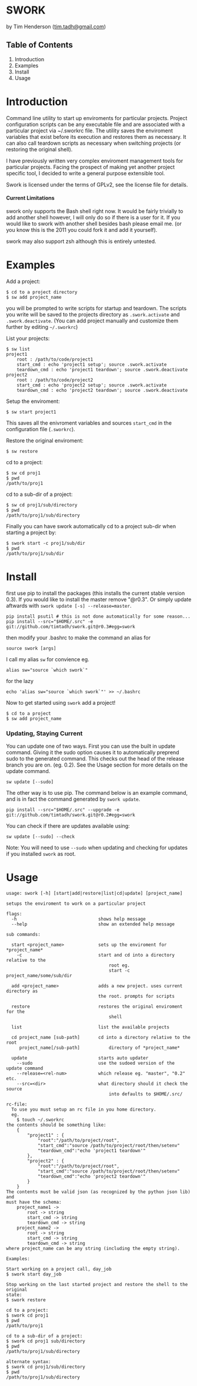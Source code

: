 SWORK
=====

by Tim Henderson (tim.tadh@gmail.com)

## Table of Contents

1. Introduction
2. Examples
3. Install
4. Usage

Introduction
============

Command line utility to start up enviroments for particular projects. Project
configuration scripts can be any executable file and are associated with a
particular project via ~/.sworkrc file. The utility saves the enviroment
variables that exist before its execution and restores them as necessary. It can
also call teardown scripts as necessary when switching projects (or restoring
the original shell).

I have previously written very complex enviroment management tools for
particular projects.  Facing the prospect of making yet another project specific
tool, I decided to write a general purpose extensible tool.

Swork is licensed under the terms of GPLv2, see the license file for details.

#### Current Limitations

swork only supports the Bash shell right now. It would be fairly trivially to
add another shell however, I will only do so if there is a user for it. If you
would like to swork with another shell besides bash please email me. (or you
know this is the 2011 you could fork it and add it yourself).

swork may also support zsh although this is entirely untested.

Examples
========

Add a project:

    $ cd to a project directory
    $ sw add project_name
    
you will be prompted to write scripts for startup and teardown. The scripts you
write will be saved to the projects directory as `.swork.activate` and
`.swork.deactivate`. (You can add project manually and customize them further by
editing `~/.sworkrc`)

List your projects:

    $ sw list
    project1
        root : /path/to/code/project1
        start_cmd : echo 'project1 setup'; source .swork.activate
        teardown_cmd : echo 'project1 teardown'; source .swork.deactivate
    project2
        root : /path/to/code/project2
        start_cmd : echo 'project2 setup'; source .swork.activate
        teardown_cmd : echo 'project2 teardown'; source .swork.deactivate

Setup the enviroment:

    $ sw start project1

This saves all the enivroment variables and sources `start_cmd` in the
configuration file (`.sworkrc`).

Restore the original enviroment:

    $ sw restore

cd to a project:

    $ sw cd proj1
    $ pwd
    /path/to/proj1

cd to a sub-dir of a project:

    $ sw cd proj1/sub/directory
    $ pwd
    /path/to/proj1/sub/directory

Finally you can have swork automatically cd to a project sub-dir when starting a
project by:

    $ swork start -c proj1/sub/dir
    $ pwd
    /path/to/proj1/sub/dir


Install
=======

first use pip to install the packages (this installs the current stable version
0.3). If you would like to install the master remove "@r0.3". Or simply update
aftwards with `swork update [-s] --release=master`.

    pip install psutil # this is not done automatically for some reason...
    pip install --src="$HOME/.src" -e git://github.com/timtadh/swork.git@r0.3#egg=swork

then modify your .bashrc to make the command an alias for

    source swork [args]

I call my alias `sw` for convience eg.

    alias sw="source `which swork`"

for the lazy

    echo 'alias sw="source `which swork`"' >> ~/.bashrc

Now to get started using `swork` add a project!

    $ cd to a project
    $ sw add project_name

### Updating, Staying Current

You can update one of two ways. First you can use the built in update command.
Giving it the sudo option causes it to automatically preprend sudo to the
generated command. This checks out the head of the release branch you are on.
(eg. 0.2). See the Usage section for more details on the update command.

    sw update [--sudo]

The other way is to use pip. The command below is an example command, and is in
fact the command generated by `swork update`.

    pip install --src="$HOME/.src" --upgrade -e git://github.com/timtadh/swork.git@r0.2#egg=swork

You can check if there are updates available using:

    sw update [--sudo] --check

Note: You will need to use `--sudo` when updating and checking for updates if
you installed `swork` as root. 

Usage
=====

    usage: swork [-h] [start|add|restore|list|cd|update] [project_name]

    setups the enviroment to work on a particular project

    flags:
      -h                               shows help message
      --help                           show an extended help message

    sub commands:

      start <project_name>             sets up the enviroment for *project_name*
        -c                             start and cd into a directory relative to the
                                           root eg.
                                           start -c project_name/some/sub/dir

      add <project_name>               adds a new project. uses current directory as
                                       the root. prompts for scripts

      restore                          restores the original enviroment for the
                                           shell

      list                             list the available projects

      cd project_name [sub-path]       cd into a directory relative to the root
         project_name[/sub-path]           directory of *project_name*

      update                           starts auto updater
        --sudo                         use the sudoed version of the update command
        --release=<rel-num>            which release eg. "master", "0.2" etc.
        --src=<dir>                    what directory should it check the source
                                           into defaults to $HOME/.src/

    rc-file:
      To use you must setup an rc file in you home directory.
      eg.
        $ touch ~/.sworkrc
    the contents should be something like:
        {
            "project1" : {
                "root":"/path/to/project/root",
                "start_cmd":"source /path/to/project/root/then/setenv"
                "teardown_cmd":"echo 'project1 teardown'"
            },
            "project2" : {
                "root":"/path/to/project/root",
                "start_cmd":"source /path/to/project/root/then/setenv"
                "teardown_cmd":"echo 'project2 teardown'"
            }
        }
    The contents must be valid json (as recognized by the python json lib) and
    must have the schema:
        project_name1 ->
            root -> string
            start_cmd -> string
            teardown_cmd -> string
        project_name2 ->
            root -> string
            start_cmd -> string
            teardown_cmd -> string
    where project_name can be any string (including the empty string).

    Examples:

    Start working on a project call, day_job
    $ swork start day_job

    Stop working on the last started project and restore the shell to the original
    state:
    $ swork restore

    cd to a project:
    $ swork cd proj1
    $ pwd
    /path/to/proj1

    cd to a sub-dir of a project:
    $ swork cd proj1 sub/directory
    $ pwd
    /path/to/proj1/sub/directory

    alternate syntax:
    $ swork cd proj1/sub/directory
    $ pwd
    /path/to/proj1/sub/directory


